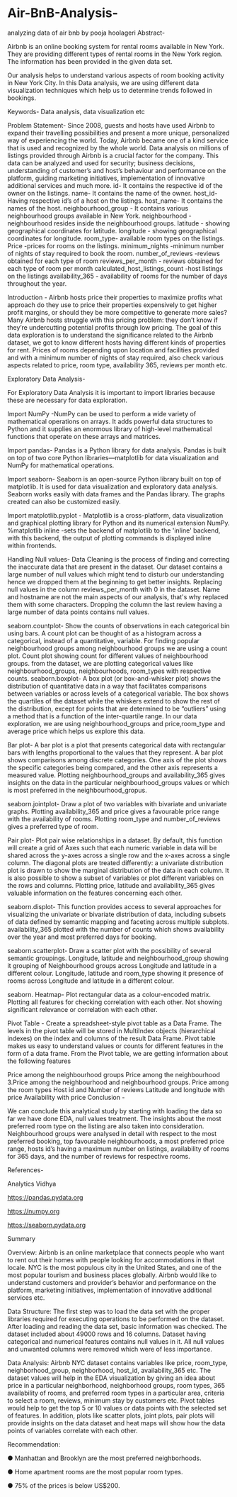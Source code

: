 # Air-BnB-Analysis-
analyzing data of air bnb 
by 
pooja hoolageri
Abstract-

Airbnb is an online booking system for rental rooms available in New York. They are providing different types of rental rooms in the New York region. The information has been provided in the given data set.

Our analysis helps to understand various aspects of room booking activity in New York City. In this Data analysis, we are using different data visualization techniques which help us to determine trends followed in bookings.

Keywords- Data analysis, data visualization etc

Problem Statement- Since 2008, guests and hosts have used Airbnb to expand their travelling possibilities and present a more unique, personalized way of experiencing the world. Today, Airbnb became one of a kind service that is used and recognized by the whole world. Data analysis on millions of listings provided through Airbnb is a crucial factor for the company. This data can be analyzed and used for security; business decisions, understanding of customer’s and host’s behaviour and performance on the platform, guiding marketing initiatives, implementation of innovative additional services and much more. id- It contains the respective id of the owner on the listings. name- It contains the name of the owner. host_id- Having respective id’s of a host on the listings. host_name- It contains the names of the host. neighbourhood_group - It contains various neighbourhood groups available in New York. neighbourhood - neighbourhood resides inside the neighbourhood groups. latitude - showing geographical coordinates for latitude. longitude - showing geographical coordinates for longitude. room_type- available room types on the listings. Price -prices for rooms on the listings. minimum_nights -minimum number of nights of stay required to book the room. number_of_reviews -reviews obtained for each type of room reviews_per_month - reviews obtained for each type of room per month calculated_host_listings_count -host listings on the listings availability_365 - availability of rooms for the number of days throughout the year.

Introduction - Airbnb hosts price their properties to maximize profits what approach do they use to price their properties expensively to get higher profit margins, or should they be more competitive to generate more sales? Many Airbnb hosts struggle with this pricing problem: they don’t know if they’re undercutting potential profits through low pricing. The goal of this data exploration is to understand the significance related to the Airbnb dataset, we got to know different hosts having different kinds of properties for rent. Prices of rooms depending upon location and facilities provided and with a minimum number of nights of stay required, also check various aspects related to price, room type, availability 365, reviews per month etc.

Exploratory Data Analysis-

For Exploratory Data Analysis it is important to import libraries because these are necessary for data exploration.

Import NumPy -NumPy can be used to perform a wide variety of mathematical operations on arrays. It adds powerful data structures to Python and it supplies an enormous library of high-level mathematical functions that operate on these arrays and matrices.

Import pandas- Pandas is a Python library for data analysis. Pandas is built on top of two core Python libraries—matplotlib for data visualization and NumPy for mathematical operations.

Import seaborn- Seaborn is an open-source Python library built on top of matplotlib. It is used for data visualization and exploratory data analysis. Seaborn works easily with data frames and the Pandas library. The graphs created can also be customized easily.

Import matplotlib.pyplot - Matplotlib is a cross-platform, data visualization and graphical plotting library for Python and its numerical extension NumPy. %matplotlib inline -sets the backend of matplotlib to the 'inline' backend, with this backend, the output of plotting commands is displayed inline within frontends.

Handling Null values- Data Cleaning is the process of finding and correcting the inaccurate data that are present in the dataset. Our dataset contains a large number of null values which might tend to disturb our understanding hence we dropped them at the beginning to get better insights. Replacing null values in the column reviews_per_month with 0 in the dataset. Name and hostname are not the main aspects of our analysis, that's why replaced them with some characters. Dropping the column the last review having a large number of data points contains null values.

seaborn.countplot- Show the counts of observations in each categorical bin using bars. A count plot can be thought of as a histogram across a categorical, instead of a quantitative, variable. For finding popular neighbourhood groups among neighbourhood groups we are using a count plot. Count plot showing count for different values of neighbourhood groups. from the dataset, we are plotting categorical values like neighbourhood_groups, neighbourhoods, room_types with respective counts. seaborn.boxplot- A box plot (or box-and-whisker plot) shows the distribution of quantitative data in a way that facilitates comparisons between variables or across levels of a categorical variable. The box shows the quartiles of the dataset while the whiskers extend to show the rest of the distribution, except for points that are determined to be “outliers” using a method that is a function of the inter-quartile range. In our data exploration, we are using neighbourhood_groups and price,room_type and average price which helps us explore this data.

Bar plot- A bar plot is a plot that presents categorical data with rectangular bars with lengths proportional to the values that they represent. A bar plot shows comparisons among discrete categories. One axis of the plot shows the specific categories being compared, and the other axis represents a measured value. Plotting neighbourhood_groups and availability_365 gives insights on the data in the particular neighbourhood_groups values or which is most preferred in the neighbourhood_gropus.

seaborn.jointplot- Draw a plot of two variables with bivariate and univariate graphs. Plotting availability_365 and price gives a favourable price range with the availability of rooms. Plotting room_type and number_of_reviews gives a preferred type of room.

Pair plot- Plot pair wise relationships in a dataset. By default, this function will create a grid of Axes such that each numeric variable in data will be shared across the y-axes across a single row and the x-axes across a single column. The diagonal plots are treated differently: a univariate distribution plot is drawn to show the marginal distribution of the data in each column. It is also possible to show a subset of variables or plot different variables on the rows and columns. Plotting price, latitude and availability_365 gives valuable information on the features concerning each other.

seaborn.displot- This function provides access to several approaches for visualizing the univariate or bivariate distribution of data, including subsets of data defined by semantic mapping and faceting across multiple subplots. availability_365 plotted with the number of counts which shows availability over the year and most preferred days for booking.

seaborn.scatterplot- Draw a scatter plot with the possibility of several semantic groupings. Longitude, latitude and neighbourhood_group showing it grouping of Neighbourhood groups across Longitude and latitude in a different colour. Longitude, latitude and room_type showing it presence of rooms across Longitude and latitude in a different colour.

seaborn. Heatmap- Plot rectangular data as a colour-encoded matrix. Plotting all features for checking correlation with each other. Not showing significant relevance or correlation with each other.

Pivot Table - Create a spreadsheet-style pivot table as a Data Frame. The levels in the pivot table will be stored in MultiIndex objects (hierarchical indexes) on the index and columns of the result Data Frame. Pivot table makes us easy to understand values or counts for different features in the form of a data frame. From the Pivot table, we are getting information about the following features

Price among the neighbourhood groups
Price among the neighbourhood 3.Price among the neighbourhood and neighbourhood groups.
Price among the room types
Host id and Number of reviews
Latitude and longitude with price
Availability with price
Conclusion -

We can conclude this analytical study by starting with loading the data so far we have done EDA, null values treatment. The insights about the most preferred room type on the listing are also taken into consideration. Neighbourhood groups were analysed in detail with respect to the most preferred booking, top favourable neighbourhoods, a most preferred price range, hosts id’s having a maximum number on listings, availability of rooms for 365 days, and the number of reviews for respective rooms.

References-

Analytics Vidhya

https://pandas.pydata.org

https://numpy.org

https://seaborn.pydata.org

Summary

Overview: Airbnb is an online marketplace that connects people who want to rent out their homes with people looking for accommodations in that locale. NYC is the most populous city in the United States, and one of the most popular tourism and business places globally. Airbnb would like to understand customers and provider’s behavior and performance on the platform, marketing initiatives, implementation of innovative additional services etc.

Data Structure: The first step was to load the data set with the proper libraries required for executing operations to be performed on the dataset. After loading and reading the data set, basic information was checked. The dataset included about 49000 rows and 16 columns. Dataset having categorical and numerical features contains null values in it. All null values and unwanted columns were removed which were of less importance.

Data Analysis: Airbnb NYC dataset contains variables like price, room_type, neighborhood_group, neighborhood, host_id, availability_365 etc. The dataset values will help in the EDA visualization by giving an idea about price in a particular neighborhood, neighborhood groups, room types, 365 availability of rooms, and preferred room types in a particular area, criteria to select a room, reviews, minimum stay by customers etc. Pivot tables would help to get the top 5 or 10 values or data points with the selected set of features. In addition, plots like scatter plots, joint plots, pair plots will provide insights on the data dataset and heat maps will show how the data points of variables correlate with each other.

Recommendation:

● Manhattan and Brooklyn are the most preferred neighborhoods.

● Home apartment rooms are the most popular room types.

● 75% of the prices is below US$200.

